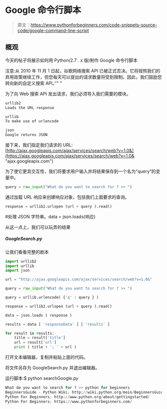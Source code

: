 # Google 命令行脚本

> 原文：<https://www.pythonforbeginners.com/code-snippets-source-code/google-command-line-script>

## 概观

今天的帖子将展示如何用 Python(2.7 . x 版)制作 Google 命令行脚本

注意:从 2010 年 11 月 1 日起，谷歌网络搜索 API 已被正式否决。它将按照我们的弃用政策继续工作，但您每天可以提出的请求数量将受到限制。因此，我们鼓励您转向新的自定义搜索 API。”" "

为了向 Web 搜索 API 发出请求，我们必须导入我们需要的模块。

```py
urllib2
Loads the URL response

urllib
To make use of urlencode

json
Google returns JSON

```

接下来，我们指定我们请求的 URL:[http://ajax.googleapis.com/ajax/services/search/web?v=1.0&](https://ajax.googleapis.com/ajax/services/search/web?v=1.0& "ajax.googleapis.com")

为了使它更具交互性，我们将要求用户输入并将结果保存到一个名为“query”的变量中。

```py
query = raw_input("What do you want to search for ? >> ")

```

通过加载 URL 响应来创建响应对象，包括我们上面要求的查询。

```py
response = urllib2.urlopen (url + query ).read()

```

#处理 JSON 字符串。data = json.loads(响应)

从这一点上，我们可以玩弄的结果

##### GoogleSearch.py

让我们看看完整的剧本

```py
import urllib2
import urllib
import json

url = "http://ajax.googleapis.com/ajax/services/search/web?v=1.0&"

query = raw_input("What do you want to search for ? >> ")

query = urllib.urlencode( {'q' : query } )

response = urllib2.urlopen (url + query ).read()

data = json.loads ( response )

results = data [ 'responseData' ] [ 'results' ]

for result in results:
    title = result['title']
    url = result['url']
    print ( title + '; ' + url )

```

打开文本编辑器，复制并粘贴上面的代码。

将文件另存为 GoogleSearch.py 并退出编辑器。

运行脚本:$ python searchGoogle.py

```py
What do you want to search for ? >> python for beginners
BeginnersGuide - Python Wiki; http://wiki.python.org/moin/BeginnersGuide
Python For Beginners; http://www.python.org/about/gettingstarted/
Python For Beginners; https://www.pythonforbeginners.com/

```